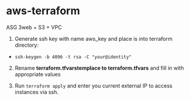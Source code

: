 # aws-terraform
ASG 3web + S3 + VPC

1. Generate ssh key with name aws_key and place is into terraform directory:

  -   `ssh-keygen -b 4096 -t rsa -C "your@identity"`

2. Rename **terraform.tfvarstemplace to terraform.tfvars** and fill in with appropriate values

3. Run `terraform apply` and enter you current external IP to access instances via ssh.
